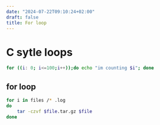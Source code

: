 ```yaml
---
date: "2024-07-22T09:10:24+02:00"
draft: false
title: For loop
---
```


# C sytle loops

``` bash
for ((i: 0; i<=100;i++));do echo "im counting $i"; done
```

## for loop

``` bash
for i in files /* .log
do
    tar -czvf $file.tar.gz $file
done
```
